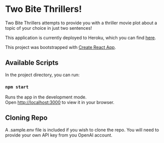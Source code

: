 # Two Bite Thrillers!

Two Bite Thrillers attempts to provide you with a thriller movie plot about a topic of your choice in just two sentences!  

This application is currently deployed to Heroku, which you can find [here](two-bite-thrillers.herokuapp.com/).  

This project was bootstrapped with [Create React App](https://github.com/facebook/create-react-app).

## Available Scripts

In the project directory, you can run:

### `npm start`

Runs the app in the development mode.\
Open [http://localhost:3000](http://localhost:3000) to view it in your browser.


## Cloning Repo  

A .sample.env file is included if you wish to clone the repo. You will need to provide your own API key from you OpenAI account.
